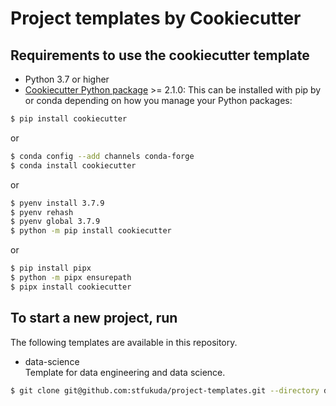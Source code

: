 # Project templates by Cookiecutter

## Requirements to use the cookiecutter template

- Python 3.7 or higher
- [Cookiecutter Python package](http://cookiecutter.readthedocs.org/en/latest/installation.html) >= 2.1.0: This can be installed with pip by or conda depending on how you manage your Python packages:

``` bash
$ pip install cookiecutter
```

or

``` bash
$ conda config --add channels conda-forge
$ conda install cookiecutter
```

or

``` bash
$ pyenv install 3.7.9
$ pyenv rehash
$ pyenv global 3.7.9
$ python -m pip install cookiecutter
```

or

``` bash
$ pip install pipx
$ python -m pipx ensurepath
$ pipx install cookiecutter
```

## To start a new project, run

The following templates are available in this repository.

- data-science  
  Template for data engineering and data science.

``` bash
$ git clone git@github.com:stfukuda/project-templates.git --directory data-science
```
